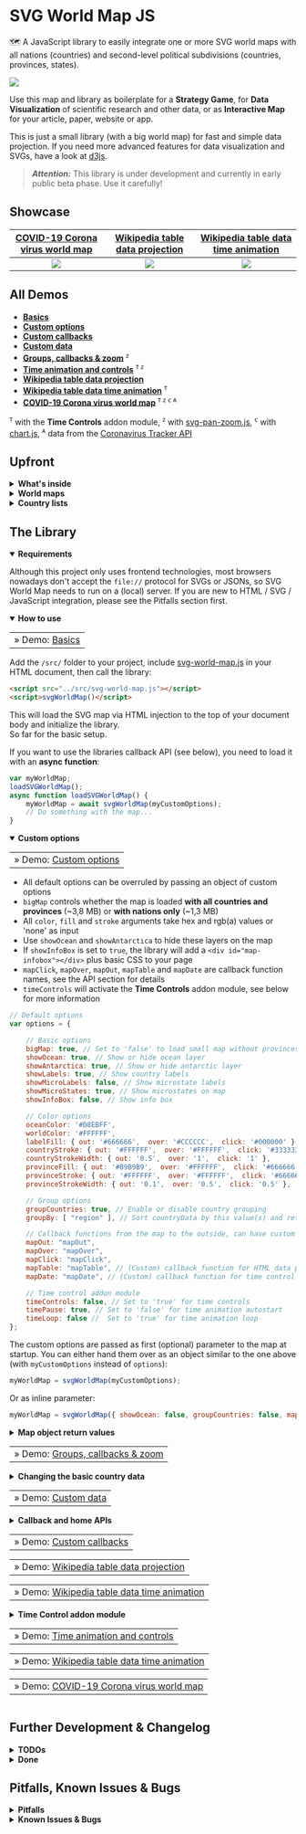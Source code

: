 
SVG World Map JS
================

🗺 A JavaScript library to easily integrate one or more SVG world maps with all nations (countries) and second-level political subdivisions (countries, provinces, states).  

![](https://raphaellepuschitz.github.io/SVG-World-Map/demo/img/svg-world-map.png)  

Use this map and library as boilerplate for a **Strategy Game**, for **Data Visualization** of scientific research and other data, or as **Interactive Map** for your article, paper, website or app. 

This is just a small library (with a big world map) for fast and simple data projection. If you need more advanced features for data visualization and SVGs, have a look at [d3js](https://github.com/d3/d3).  

> ***Attention:*** This library is under development and currently in early public beta phase. Use it carefully! 


Showcase
--------

| [COVID-19 Corona virus world map](https://raphaellepuschitz.github.io/SVG-World-Map/demo/corona-world-map.html) | [Wikipedia table data projection](https://raphaellepuschitz.github.io/SVG-World-Map/demo/wikipedia-data.html) | [Wikipedia table data time animation](https://raphaellepuschitz.github.io/SVG-World-Map/demo/wikipedia-data-animation.html) |
|:---:|:---:|:---:|
| ![](https://raphaellepuschitz.github.io/SVG-World-Map/demo/img/corona-world-map.png) | ![](https://raphaellepuschitz.github.io/SVG-World-Map/demo/img/wikipedia-data.png) | ![](https://raphaellepuschitz.github.io/SVG-World-Map/demo/img/wikipedia-data-animation.png) |


All Demos
---------

* **[Basics](https://raphaellepuschitz.github.io/SVG-World-Map/demo/basics.html)**
* **[Custom options](https://raphaellepuschitz.github.io/SVG-World-Map/demo/custom-options.html)**
* **[Custom callbacks](https://raphaellepuschitz.github.io/SVG-World-Map/demo/custom-callbacks.html)**
* **[Custom data](https://raphaellepuschitz.github.io/SVG-World-Map/demo/custom-data.html)**
* **[Groups, callbacks & zoom](https://raphaellepuschitz.github.io/SVG-World-Map/demo/groups-callbacks-zoom.html)** <sup>ᴢ</sup>
* **[Time animation and controls](https://raphaellepuschitz.github.io/SVG-World-Map/demo/time-animation.html)** <sup>ᴛ ᴢ</sup>
* **[Wikipedia table data projection](https://raphaellepuschitz.github.io/SVG-World-Map/demo/wikipedia-data.html)**
* **[Wikipedia table data time animation](https://raphaellepuschitz.github.io/SVG-World-Map/demo/wikipedia-data-animation.html)** <sup>ᴛ</sup>
* **[COVID-19 Corona virus world map](https://raphaellepuschitz.github.io/SVG-World-Map/demo/corona-world-map.html)** <sup>ᴛ ᴢ ᴄ ᴀ</sup> 
<!-- * Strategy game -->

<sup>ᴛ</sup> with the **Time Controls** addon module, 
<sup>ᴢ</sup> with [svg-pan-zoom.js](https://github.com/ariutta/svg-pan-zoom), 
<sup>ᴄ</sup> with [chart.js](https://www.chartjs.org), 
<sup>ᴀ</sup> data from the [Coronavirus Tracker API](https://github.com/ExpDev07/coronavirus-tracker-api)


Upfront
-------

<details>
<summary><b>What's inside</b></summary>  
  
This package constists of 3 parts (which could also be used separately):

* A detailed **SVG world map** with **239 nations and countries** and over **3000 second-level provinces and islands**, ready for editing with your preferred graphics editor
* A **List of all world countries** with additional information, ready for use with the SVG map
* A **JavaScript SVG library** developed for the map and optimized for **quick SVG path access**, customizable with **options** and a **callback-API**, including a addon module for **time controls** and **visual data animation**

To unleash the full power of *SVG World Map JS* you should of course use all 3 combined ;-)
</details>

<details>
<summary><b>World maps</b></summary>  
  
Download big map: [world-states-provinces.svg](./src/world-states-provinces.svg)  
Download small map: [world-states.svg](./src/world-states.svg)  

The maps are based on the creative commons [Blank Map World Secondary Political Divisions.svg](https://commons.wikimedia.org/wiki/File:Blank_Map_World_Secondary_Political_Divisions.svg) and [Blank Map World.svg](https://commons.wikimedia.org/wiki/File:BlankMap-World.svg) from [Wikimedia Commons](https://commons.wikimedia.org). 

Both - the big and the small map - were strongly modified to serve the purpose of this JavaScript library, so all world nations are **grouped**, **sorted** and **named** by their official [ISO 3166-1 alpha-2](https://en.wikipedia.org/wiki/ISO_3166-1_alpha-2) country codes.  
The country paths in the SVGs are not the work of the library author. See the version history and authorship of the original files [here](https://commons.wikimedia.org/wiki/File:Blank_Map_World_Secondary_Political_Divisions.svg) and [here](https://commons.wikimedia.org/wiki/File:BlankMap-World.svg).  
Because of all the detailed subregions the big map has a lot of vectors and is rather large for an image (~3,8 MB).  

**Make sure to use the big map only, if:**

* You really need a fully detailed world map with all nations, provinces and states
* Your users have a fast internet connection

**Otherwise** please set the `bigMap` paramenter in options to `false`. This will make the library load the **small map without provinces** (~1,3 MB), which is much faster.  

> The political subdivisions (countries, provinces, states) of the big map are mostly not named correctly, like `<path id="path12345" ...>`. This issue will be addressed in future versions. 
</details>

<details>
<summary><b>Country lists</b></summary>  
  
There are 2 versions of the country list: 

* A [CSV file](./src/country-data.csv) for easy editing with any office software
* A [JSON file](./src/country-data.json) for easy integration with frontend or backend systems

The list includes 250 countries and microstates from Andorra to Zimbabwe with this additional information:  

* The ISO country **code**, e.g. "AT"
* The country **name**, e.g. "Austria"
* The official **longname**, e.g. "The Republic of Austria"
* The countries **sovereignty**, e.g. "UN"
* The world **region**, e.g. "EU"
* The countries **population** (as per 2020)
* (For some countries also the **provinces**, e.g. "Vienna")

> Note: Most political subdivisions (countries, provinces, states) are currently not included in the country list. They will be added in future versions. 
</details>


The Library
-----------

<details open>
<summary><b>Requirements</b></summary>  
  
Although this project only uses frontend technologies, most browsers nowadays don't accept the `file://` protocol for SVGs or JSONs, so SVG World Map needs to run on a (local) server. If you are new to HTML / SVG / JavaScript integration, please see the Pitfalls section first.  
</details>

<details open>
<summary><b>How to use</b>
<table><tr><td> &raquo; Demo: <a href="https://raphaellepuschitz.github.io/SVG-World-Map/demo/basics.html">Basics</a></td></tr></table>
</summary>  
  
Add the `/src/` folder to your project, include [svg-world-map.js](./src/svg-world-map.js) in your HTML document, then call the library:

```html
<script src="../src/svg-world-map.js"></script>
<script>svgWorldMap()</script>
```

This will load the SVG map via HTML injection to the top of your document body and initialize the library.   
So far for the basic setup.

If you want to use the libraries callback API (see below), you need to load it with an **async function**:

```js
var myWorldMap;
loadSVGWorldMap();
async function loadSVGWorldMap() {
    myWorldMap = await svgWorldMap(myCustomOptions);
    // Do something with the map...
}
```
</details>

<details open>
<summary><b>Custom options</b>
<table><tr><td> &raquo; Demo: <a href="https://raphaellepuschitz.github.io/SVG-World-Map/demo/custom-options.html">Custom options</a></td></tr></table>
</summary>  
  
* All default options can be overruled by passing an object of custom options
* `bigMap` controls whether the map is loaded **with all countries and provinces** (~3,8 MB) or **with nations only** (~1,3 MB)
* All `color`, `fill` and `stroke` arguments take hex and rgb(a) values or 'none' as input
* Use `showOcean` and `showAntarctica` to hide these layers on the map
* If `showInfoBox` is set to `true`, the library will add a `<div id="map-infobox"></div>` plus basic CSS to your page
* `mapClick`, `mapOver`, `mapOut`, `mapTable` and `mapDate` are callback function names, see the API section for details
* `timeControls` will activate the **Time Controls** addon module, see below for more information

```js
// Default options
var options = {

    // Basic options
    bigMap: true, // Set to 'false' to load small map without provinces
    showOcean: true, // Show or hide ocean layer
    showAntarctica: true, // Show or hide antarctic layer
    showLabels: true, // Show country labels
    showMicroLabels: false, // Show microstate labels
    showMicroStates: true, // Show microstates on map
    showInfoBox: false, // Show info box

    // Color options
    oceanColor: '#D8EBFF', 
    worldColor: '#FFFFFF', 
    labelFill: { out: '#666666',  over: '#CCCCCC',  click: '#000000' }, 
    countryStroke: { out: '#FFFFFF',  over: '#FFFFFF',  click: '#333333' }, 
    countryStrokeWidth: { out: '0.5',  over: '1',  click: '1' }, 
    provinceFill: { out: '#B9B9B9',  over: '#FFFFFF',  click: '#666666' }, 
    provinceStroke: { out: '#FFFFFF',  over: '#FFFFFF',  click: '#666666' }, 
    provinceStrokeWidth: { out: '0.1',  over: '0.5',  click: '0.5' }, 

    // Group options
    groupCountries: true, // Enable or disable country grouping
    groupBy: [ "region" ], // Sort countryData by this value(s) and return to countryGroups

    // Callback functions from the map to the outside, can have custom names
    mapOut: "mapOut", 
    mapOver: "mapOver", 
    mapClick: "mapClick", 
    mapTable: "mapTable", // (Custom) callback function for HTML data parsing
    mapDate: "mapDate", // (Custom) callback function for time control date return

    // Time control addon module
    timeControls: false, // Set to 'true' for time controls
    timePause: true, // Set to 'false' for time animation autostart
    timeLoop: false //  Set to 'true' for time animation loop
};
```

The custom options are passed as first (optional) parameter to the map at startup. You can either hand them over as an object similar to the one above (with `myCustomOptions` instead of `options`): 

```js
myWorldMap = svgWorldMap(myCustomOptions); 
```

Or as inline parameter: 

```js
myWorldMap = svgWorldMap({ showOcean: false, groupCountries: false, mapClick: "customMapClick" }); 
```
</details>

<details>
<summary><b>Map object return values</b>
<table><tr><td> &raquo; Demo: <a href="https://raphaellepuschitz.github.io/SVG-World-Map/demo/groups-callbacks-zoom.html">Groups, callbacks & zoom</a></td></tr></table>
</summary>  
  
After initialization, the `svgWorldMap()` function will give you an object in return.  
If the map is called like `myWorldMap = svgWorldMap()`, then the return data of `myWorldMap` looks something like this: 

```js
myWorldMap: { 
    worldMap: '<object id="svg-world-map" type="image/svg+xml" data="../src/world-states-provinces.svg">', 
    countries: { AD: '<g id="AD">', AE: '<g id="AE">', ... }, 
    countryData: { AD: { name: "Andorra", longname: ... }, ... }, 
    countryGroups: { region: { AF: {...}, AN: {...}, ... }, ... }, 
    countryLabels: { AD: '<text id="AD-label">', AE: '<text id="AE-label">', ... }, 
    out: function(id) { ... }, // Calling home functions from outside into the map 
    over: function(id) { ... }, 
    click: function(id) { ... }, 
    update: function(data) { ... }, 
    reset: function(data) { ... }, 
    labels: function(data) { ... }, 
    download: function(data) { ... }, 
    table: function(data) { ... }, 
    date: function(data) { ... } 
};
```

Let's break this down in detail, as each return object can be very useful:


#### The Map SVG

The `svgWorldMap.worldMap` is either the big SVG world map **with all countries and provinces** or the small map **without provinces, only nations**. If the library detects a small mobile device, it will automatically load the small map. You can force the small map by setting `options.bigMap` to `false`.  


#### Country list

This sub object `svgWorldMap.countries` includes a list of all top level countries (the main groups in the SVG), where key is the country code and value is the `<g id="AD">` group element (which includes all sub provinces).  

There are also some special informations added **directly to the `<g>` and all child `<path>`** elements, which can come in very handy for quick element and information access. Let's have a look at Canada: 

```js
svgWorldMap.countries['CA']: <g id="CA">: {
    ...
    border: '<path id="ca" fill="none" stroke="#FFFFFF" stroke-width="0.5" d="...">', // Border path (= nation path stroke)
    country: '<g id="CA">'; // The group element of the main country
    name: 'Canada'; 
    region: 'NA'; // North America
    provinces: [ '<path id="CA-AB" fill="#B9B9B9" ...>', '<path id="CA-BC" fill="#B9B9B9" ...>', ... ]; // Array with all sub-province paths
    ...
}
```

> The political subdivisions (countries, provinces, states) are mostly not named correctly, like `<path id="path12345" ...>`. This issue will be addressed in future versions. 


#### Country data 

The `svgWorldMap.countryData` is a copy of the (optional) `countryData` parameter at startup (see next section) or the fallback data from the library. If you don't modify the basic country data, this object inculdes the following information: 

```js
svgWorldMap.countryData['CA']: {
    name: "Canada",
    region: "NA", // North America
}
```

If you load the basic cutom data from [country-data.json](./src/country-data.json) (see below), the data provides a little more (and is also added to each country in `svgWorldMap.countries`): 

```js
svgWorldMap.countryData['CA']: {
    name: "Canada",
    longname: "Canada",
    region: "NA", // North America
    sovereignty: "UN" // United Nations member state
    population: 37958039,
    provinces: { // Note: Most countries currently don't have province detail data 
        "CA-AB": { name: "Alberta", capital: "Edmonton", population: 4413146 },
        "CA-BC": { name: "British Columbia", capital: "Victoria", population: 5110917 }, ...
    }
}
```


#### Country groups

<table><tr><td> &raquo; Demo: <a href="https://raphaellepuschitz.github.io/SVG-World-Map/demo/groups-callbacks-zoom.html">Groups, callbacks & zoom</a></td></tr></table>

Country groups are an essential feature of the SVG World Map library and can help you access a whole bunch of countries simultaneously. Countries are grouped by the information of the `svgWorldMap.countryData` explained before. By default, the countries are grouped by their respective world region, so `svgWorldMap.countryGroups` contains the data as follows: 

```js
svgWorldMap.countryGroups.region: {
    AF: {                       // Africa 
        AO: '<g id="AO">',      // Angola
        BF: '<g id="BF">',      // Burkina Faso
        BI: '<g id="BI">',      // Burundi
        ...
        ZA: '<g id="ZA">',      // South Africa
        ZM: '<g id="ZM">',      // Zambia
        ZW: '<g id="ZW">'       // Zimbabwe
    }, 
    AN: { '<g id="AQ">', ... }, // Antarctica
    AS: { '<g id="AE">', ... }, // Asia
    ​​EU: { '<g id="AD">', ... }, // Europe
    ​​NA: { '<g id="AG">', ... }, // North America
    ​​OC: { '<g id="AS">', ... }​​, // Australia & Oceania
    SA: { '<g id="AR">', ... }​​  // South America
}
```

Groups can be deactivated by setting the `options.groupCountries` value to `false` (default is `true`):

```js
myWorldMap = svgWorldMap({ groupCountries: false }); 
```

If you want to add a country group, you have to add the category key from country data to the `options.groupBy`. Let's say we also want a `sovereignty` group, then the options would have to look like: 

```js
myCustomOptions = {
    ...
    groupCountries: true, 
    groupBy: [ "region", "sovereignty" ], // Sort countryData by this value(s) and return to countryGroups
};
myWorldMap = svgWorldMap(myCustomOptions); 
```


#### Country labels

The labels are a group in the SVG map and are sorted like the country list. They are basically controlled via the `labels()` API function (see there). Each one has a attribute called `microstate` which can be `true` or `false`: 

```js
svgWorldMap.countryLabels['AD']: <text id="AD-label">: {
    ...
    microstate: true,
    ...
}
```

#### Country `over()`, `out()`, `click()`, `update()`, `reset()`, `labels()`, `download()`, `table()` and `date()`

All these functions are part of the **API**, please see below for further information.
</details>

<details>
<summary><b>Changing the basic country data</b>
<table><tr><td> &raquo; Demo: <a href="https://raphaellepuschitz.github.io/SVG-World-Map/demo/custom-data.html">Custom data</a></td></tr></table>
</summary>  
  
There's two kinds of data for countries: 

* The **initial country data** is passed as a JSON object in the same format as the [country-data.json](./src/country-data.json) 
* There's an **update map API-call**. For further information about manipulating the country color at runtime, see the sections below. 

> If you want to add custom data from a modified country list in CSV format, please covert it to a **keyed JSON file**. A good CSV to JSON converter can be found [here](https://www.convertcsv.com/csv-to-json.htm) (make sure to select "CSV to keyed JSON"). CSV import will be added in future versions. 


#### JSON format

To add or change the country information on startup, you can simply pass your JSON data to the `svgWorldMap()` as second (optional) parameter (the first one is options).  

```js
myWorldMap = svgWorldMap({}, countryData); 
```

The library will then do the logic: For example, you could upload your own list with the country population in the year 1000 or change all the countries names with planet names from *Star Trek*. In that case, you would have to change the country data from this...

```js
var countryData = {
    AD: {
        name: "Andorra",
        longname: "The Principality of Andorra",
        sovereignty: "UN",
        region: "EU"
    }, ... 
}
```

...to this:

```js
var countryData = {
    AD: {
        name: "Andoria",
        longname: "Andorian Empire",
        sovereignty: "UFP", // United Federation of Planets
        region: "AQ" // Alpha Quadrant
    }, ... 
}
```

> **Note:** You can change all country information ***except*** the ISO country code, which is the identifier for the corresponding map path.  
</details>

<details>
<summary><b>Callback and home APIs</b>
<table><tr><td> &raquo; Demo: <a href="https://raphaellepuschitz.github.io/SVG-World-Map/demo/custom-callbacks.html">Custom callbacks</a></td></tr></table>
<table><tr><td> &raquo; Demo: <a href="https://raphaellepuschitz.github.io/SVG-World-Map/demo/wikipedia-data.html">Wikipedia table data projection</a></td></tr></table>
<table><tr><td> &raquo; Demo: <a href="https://raphaellepuschitz.github.io/SVG-World-Map/demo/wikipedia-data-animation.html">Wikipedia table data time animation</a></td></tr></table>
</summary>  
  
#### Calling back from the map

As seen in the options setup, there are five callback functions for over, out, click, table and date, which can also have custom names:

```js
var options = {
    // Callback functions from the map to the outside, can have custom names
    mapOut: "myCustomOut", 
    mapOver: "myCustomOver", 
    mapClick: "myCustomClick", 
    mapTable: "myCustomTable", 
    mapDate: "myCustomDate", 
};
```

With the callback of these functions you can catch the hovered or clicked country, get the return JSON from a parsed HTML table or receive the current date of the **Time Control** module (see below). Let's say you named your functions `"myCustomClick()"`, `"myCustomOver()"`, `"myCustomOut()"`, `"myCustomTable()"` and `"myCustomDate()"`, then the code would look something like this: 

```js
function myCustomClick(country) {
    var countryId = country.id; // Id of the clicked path on the map
    ...
}

function myCustomOver(country) {
    var countryId = country.id; // Id of the hovered over path 
    ...
}

function myCustomOut(country) {
    var countryId = country.id; // Id of the hovered out path 
    ...
}

function myCustomTable(object) {
    var tableData = object; // JSON of the parsed HTML table (e.g. from a Wikipedia country list)
    ...
}

function myCustomDate(date) {
    var currentDay = date; // Callback for the current date (e.g. day, month, year) from the Time Control module 
    ...
}
```


#### Calling home to the map

There are 9 calling home functions, 3 for country `over()`, `out()` and `click()`, then `update()` and `reset()` for (un)coloring countries, a `label()` control and a `download()` function, the HTML `table()` parser and `date()` (the last one is just a routing helper for mapDate).  

* **`over()`**, **`out()`** and **`click()`** will trigger the attribute changes for `fill`, `stroke` and `stroke-width` defined in `options`. They only need the country id parameter:  
 
    ```js
    myWorldMap.out('AT');
    myWorldMap.over('AT');
    myWorldMap.click('AT');
    ```

    Or as inline HTML: 

    ```html
    <li id="AT" onmouseover="myWorldMap.over('AT')" onmouseout="myWorldMap.out('AT')" onclick="myWorldMap.click('AT')">Austria</li>
    ```

* **`update()`** changes the fill color of one or more countries at once. The input object uses the same format as `svgWorldMap.countries`. Each country can have an individual color, which will stay the same on mouseover. The data is passed via country id and a color value:  

    ```js
    myWorldMap.update({ DE: '#00FF00', AT: '#00FF00', CH: '#00FF00' });
    ```

* **`reset()`** will revert all country attributes like `fill`, `stroke` and `stroke-width` to their inital `out` state: 

    ```html
    <button onclick="myWorldMap.reset()">Reset map</button>
    ```

* **`labels()`** toggles the visibility of the country labels on and off. The input parameter can be `"all"` or `"micro"` (for microstates): 

    ```html
    <button onclick="myWorldMap.labels('all')">Show labels</button>
    ```

* **`download()`** triggers an export of the current map state. The input parameter can be `"svg"` or `"png"`: 

    ```html
    <button onclick="myWorldMap.download('png')">Save as PNG</button>
    ```

* **`table()`** accepts a HTML string and will try to DOM parse it and find a valid `<table>` with '*iso*', '*country*', '*state*', '*name*', '*nation*', etc. in the `<th>` table headers. If such a table is found, the data inside will be scraped, sorted and returned as JSON object, ordered by the country (ISO) key. As the data parsing runs asynchronously, you have to catch the JSON via the `mapTable()` callback function mentioned above. 

    <table><tr><td> &raquo; Demo: <a href="https://raphaellepuschitz.github.io/SVG-World-Map/demo/wikipedia-data.html">Wikipedia table data projection</a></td></tr></table>

    Fire the calling home function with any HTML string (no URL or DOM object):

    ```js
    myWorldMap.table(htmlstring);
    ```

    Then catch the callback with the returned JSON (function can have a custom name, defined in options):

    ```js
    function mapTable(object) {
        var tableData = object; // JSON of the parsed HTML table (e.g. from a Wikipedia country list)
        ...
    }
    ```
 
</details>

<details>
<summary><b>Time Control addon module</b>
<table><tr><td> &raquo; Demo: <a href="https://raphaellepuschitz.github.io/SVG-World-Map/demo/time-animation.html">Time animation and controls</a></td></tr></table>
<table><tr><td> &raquo; Demo: <a href="https://raphaellepuschitz.github.io/SVG-World-Map/demo/wikipedia-data-animation.html">Wikipedia table data time animation</a></td></tr></table>
<table><tr><td> &raquo; Demo: <a href="https://raphaellepuschitz.github.io/SVG-World-Map/demo/corona-world-map.html">COVID-19 Corona virus world map</a></td></tr></table>
</summary>  
  
The SVG World Map library includes a nice addon for **animated data visualization**: A [JavaScript module](https://developer.mozilla.org/en-US/docs/Web/JavaScript/Guide/Modules) for an easy integration of time series data on the map with changing colors for each country or province. 

Before activating the Time Control module, make sure to have [svg-world-map-time-controls.mjs](./src/svg-world-map-time-controls.mjs) and the webfont folder `/src/font/...` included in your project.  

* Set the options parameter `timeControls` to `true` to load and acivate the module
* Use `timePause` and `timeLoop` for further adjustments
* `mapDate` is the custom callback function (see above)

```js
myTimeOptions = {
    timeControls: true, // Set to 'true' for time controls
    timePause: true, // Set to 'false' for time animation autostart
    timeLoop: false //  Set to 'true' for time animation loop
    mapDate: "myCustomDate", // (Custom) callback function for time control date return
};

myWorldMap = svgWorldMap(myTimeOptions); 
```

This will asynchronously load `/src/svg-world-map-time-controls.mjs`, **inject the calling document** and:  

* Load the **flaticon webfont** for the control icons
* Add (prepend) some **CSS** before the closing `</head>` tag 
* Add **HTML** to a new `<div id="map-controls">` element inside the `<div id="svg-world-map-container">` 

Please override the CSS as you like and change or hide the added HTML elements.  

<!-- Github markdown shows "./src" in red in HTML code blocks (not CSS), so the <object> below has "../src/" not ".. /src/" -->

```html
<html>
    <head>
        ...
        <link rel="stylesheet" href="../src/font/flaticon.css">
        <style>
            #map-controls { position: absolute; bottom: 0; left: 0; right: 0; width: auto; height: 40px; padding: 0 10px; background-color: rgba(0, 0, 0, .75); }
            #map-control-buttons, #map-slider-container, #map-speed-controls, #map-date { float: left; }
            #map-control-buttons { width: 20%; }
            ...
        </style>
    </head>
    <body>
        <div id="svg-world-map-container">
            <!-- SVG map -->
            <object id="svg-world-map" type="image/svg+xml" data=".. /src/world-states-provinces.svg"></object>
            <!-- Info box -->
            <div id="map-infobox"></div>
            <!-- Map time controls -->
            <div id="map-controls">
                <div id="map-control-buttons">
                    <button id="map-control-start" onclick="clickControl()"><i class="flaticon-previous"></i></button>
                    <button id="map-control-back" onclick="clickControl()"><i class="flaticon-rewind"></i></button>
                    <button id="map-control-play-pause" onclick="clickPlayPause()"><i class="flaticon-pause"></i></button>
                    <button id="map-control-forward" onclick="clickControl()"><i class="flaticon-fast-forward"></i></button>
                    <button id="map-control-end" onclick="clickControl()"><i class="flaticon-skip"></i></button>
                </div>
                <div id="map-slider-container">
                    <input id="map-slider" type="range" min="0" max="10">
                </div>
                <div id="map-speed-controls">
                    <button id="map-control-slower" onclick="clickSpeed()"><i class="flaticon-minus"></i></button>
                    <button id="map-control-faster" onclick="clickSpeed()"><i class="flaticon-plus"></i></button>
                </div>
                <div id="map-date"></div>
            </div>
        </div>
        ...
    </body>
</html>
```

The activated module without a *time series dataset* (see below) will load the controls (play, pause, forward, faster, ...) and add the ticks per day (or month, year, ...) logic to the map. The control buttons and the current date will be shown, but the time slider will not be visible (as there is *no* end date).  

To catch the callback when the map goes to the next date, just use the callback function mentioned before:

```js
function myCustomDate(date) {
    var currentDay = date; // Callback for the current date (e.g. day, month, year) from the Time Control module 
    ... // Do something with the new date
}
```


#### Country data time animation 

To animate the color of countries from one date to the next, you have to pass an array or object with the **dates** and the **country colors** (as sub objects) to the `svgWorldMap()` main function as third parameter (after options and country data). 

The inner data for each date is similar to the data passed to the `update()` function or as the `svgWorldMap.countries` return object.  

Let's say you want to highlight the Baltic states *Estonia*, *Latvia* und *Lithuania* after each other, then the code would look something like this: 

```js
// Pass time series data as array...
myTimeData = [
    { 'Date 1': { EE: '#1E37EE', LV: '#FFFFFF', LT: '#FFFFFF' } },
    { 'Date 2': { EE: '#FFFFFF', LV: '#9C1733', LT: '#FFFFFF' } },
    { 'Date 3': { EE: '#FFFFFF', LV: '#FFFFFF', LT: '#FBB934' } }
];

// ...or as object
myTimeData = {
    'Date 1': { EE: '#1E37EE', LV: '#FFFFFF', LT: '#FFFFFF' },
    'Date 2': { EE: '#FFFFFF', LV: '#9C1733', LT: '#FFFFFF' },
    'Date 3': { EE: '#FFFFFF', LV: '#FFFFFF', LT: '#FBB934' }
};

// Init map
myWorldMap = svgWorldMap(myTimeOptions, false, myTimeData); // countryData can be false, but not empty
```
</details>


Further Development & Changelog
-------------------------------

<details>
<summary><b>TODOs</b></summary>  
  
* Add game controls
* Add strategy game demo
* Add capitals to countrydata
* Add bubbles / circles to the map
* Add minified JS and CSS files
* Optimize drag and click
* Optimize zoom integration
* Test support for Node.js & Typescript
* Modify the library for use with other SVG maps (RPG gamers, I'm talking to you!)
* Name all provinces in the SVGs correctly (This may take a while... Help appreciated!)
* Name all provinces in the JSON and CSV correctly (This may take a while... Help appreciated!)
* Integrate [Web Animations](https://www.w3.org/TR/web-animations-1/) (currently W3C working draft)
</details>

<details>
<summary><b>Done</b></summary>  
  
* 0.1.9
  * Added map download function for SVG & PNG
  * Added details to info box
  * Improved coloring example in Wikipedia table demo
  * Made README sections collapsible
* 0.1.8
  * Added Wikipedia (and other) HTML time data import
  * Added Wikipedia time animation demo
  * Added Showcase to README
* 0.1.7
  * Moved JS, CSS and images for demos to subfolders
  * Fixed play / pause bug in time controls
* 0.1.6
  * Moved map initialization to library
  * Added small SVG map for mobile devices and to options
  * Added mobile detection
* 0.1.5
  * Added Wikipedia (and other) HTML table import
  * Added Wikipedia table import demo
  * Added mouse over info box
  * Added map reset function
* 0.1.4
  * Added library addon module for time controls and animation
  * Added time data visualization demo
  * Tested node live server support
* 0.1.3
  * Improved Corona virus map demo
  * Tested basic mobile support
* 0.1.2
  * Added Corona virus data visualization demo
  * Improved provinces handling
* 0.1.1
  * Improved country over, out, click
  * Added country labels (names) to the map
  * Added microstate handling
* 0.1.0
  * Cleanup SVG
  * Added population to country data
* 0.0.9
  * Fixed path bugs
  * Added basic demos
  * Added further options
  * Improved callback API
</details>


Pitfalls, Known Issues & Bugs
-----------------------------

<details>
<summary><b>Pitfalls</b></summary>  
  
* A lot of problems with SVGs include loading issues, make sure the SVG is fully loaded before you initialize the library
* SVGs can not be called via `file://`, so make sure you have a (local) server for this library (although it's completely frontend)
* Most browsers don't accept a mix of `http://` and `https://`, this can also affect SVG or JSON loading
</details>

<details>
<summary><b>Known Issues & Bugs</b></summary>  
  
* If you use [svg-pan-zoom.js](https://github.com/ariutta/svg-pan-zoom), it will crop the download image because of the inserted `<g id="viewport-..." class="svg-pan-zoom_viewport" ...>`
* Currently several small bugs, mainly SVG path related
* Slow or old computers or bad internet conncetion may show nothing but the map
* If you find a bug, be nice to it (and also let me know of it) ;-) 
</details>

